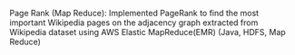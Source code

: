 Page Rank (Map Reduce): Implemented PageRank to find the most important Wikipedia pages on the adjacency graph
extracted from Wikipedia dataset using AWS Elastic MapReduce(EMR) (Java, HDFS, Map Reduce)
